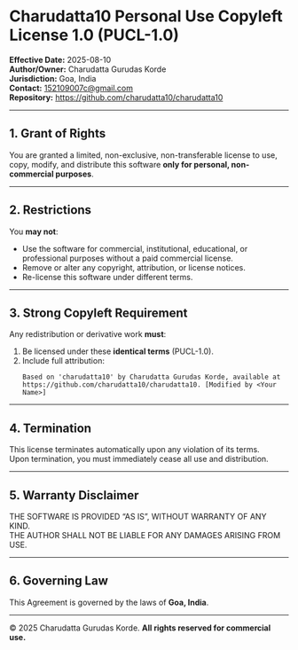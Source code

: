 # Charudatta10 Personal Use Copyleft License 1.0 (PUCL-1.0)

**Effective Date:** 2025-08-10  
**Author/Owner:** Charudatta Gurudas Korde  
**Jurisdiction:** Goa, India  
**Contact:** 152109007c@gmail.com  
**Repository:** https://github.com/charudatta10/charudatta10  

---

## 1. Grant of Rights
You are granted a limited, non-exclusive, non-transferable license to use, copy, modify, and distribute this software **only for personal, non-commercial purposes**.

---

## 2. Restrictions
You **may not**:
- Use the software for commercial, institutional, educational, or professional purposes without a paid commercial license.
- Remove or alter any copyright, attribution, or license notices.
- Re-license this software under different terms.

---

## 3. Strong Copyleft Requirement
Any redistribution or derivative work **must**:
1. Be licensed under these **identical terms** (PUCL-1.0).
2. Include full attribution:  
   ```
   Based on 'charudatta10' by Charudatta Gurudas Korde, available at https://github.com/charudatta10/charudatta10. [Modified by <Your Name>]
   ```

---

## 4. Termination
This license terminates automatically upon any violation of its terms.  
Upon termination, you must immediately cease all use and distribution.

---

## 5. Warranty Disclaimer
THE SOFTWARE IS PROVIDED “AS IS”, WITHOUT WARRANTY OF ANY KIND.  
THE AUTHOR SHALL NOT BE LIABLE FOR ANY DAMAGES ARISING FROM USE.

---

## 6. Governing Law
This Agreement is governed by the laws of **Goa, India**.

---

© 2025 Charudatta Gurudas Korde. **All rights reserved for commercial use.**
